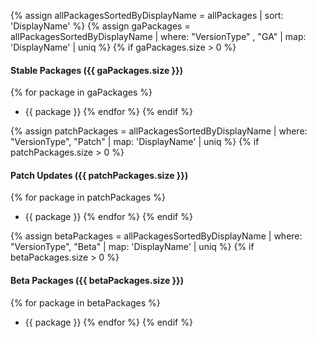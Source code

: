 {% assign allPackagesSortedByDisplayName = allPackages | sort: 'DisplayName' %}
{% assign gaPackages = allPackagesSortedByDisplayName | where: "VersionType" , "GA" | map: 'DisplayName' | uniq %}
{% if gaPackages.size > 0 %}
#### Stable Packages ({{ gaPackages.size }})
{% for package in gaPackages %}
- {{ package }}
{% endfor %}
{% endif %}

{% assign patchPackages = allPackagesSortedByDisplayName | where: "VersionType", "Patch" | map: 'DisplayName' | uniq %}
{% if patchPackages.size > 0 %}
#### Patch Updates ({{ patchPackages.size }})
{% for package in patchPackages %}
- {{ package }}
{% endfor %}
{% endif %}

{% assign betaPackages = allPackagesSortedByDisplayName | where: "VersionType", "Beta" | map: 'DisplayName' | uniq %}
{% if betaPackages.size > 0 %}
#### Beta Packages ({{ betaPackages.size }})
{% for package in betaPackages %}
- {{ package }}
{% endfor %}
{% endif %}
